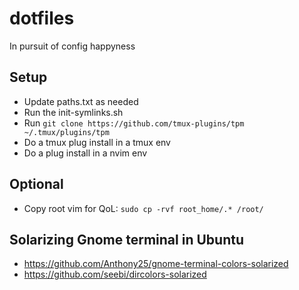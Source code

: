 dotfiles
========

In pursuit of config happyness


## Setup

- Update paths.txt as needed
- Run the init-symlinks.sh
- Run `git clone https://github.com/tmux-plugins/tpm ~/.tmux/plugins/tpm`
- Do a tmux plug install in a tmux env
- Do a plug install in a nvim env

## Optional

- Copy root vim for QoL: `sudo cp -rvf root_home/.* /root/`


## Solarizing Gnome terminal in Ubuntu
- https://github.com/Anthony25/gnome-terminal-colors-solarized
- https://github.com/seebi/dircolors-solarized
